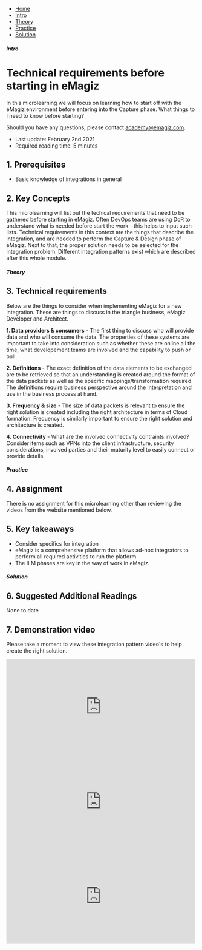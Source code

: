 <div class="ez-academy">
	<div class="ez-academy__body">
		<main class="micro-learning">
		<ul class="doc-nav">
			<li class="doc-nav__item"><a href="../../docs/microlearning/crashcourse-platform-index" class="doc-nav__link">Home</a></li>
			<li class="doc-nav__item"><a href="#intro" class="doc-nav__link">Intro</a></li>
			<li class="doc-nav__item"><a href="#theory" class="doc-nav__link">Theory</a></li>
			<li class="doc-nav__item"><a href="#practice" class="doc-nav__link">Practice</a></li>
			<li class="doc-nav__item"><a href="#solution" class="doc-nav__link">Solution</a></li>
		</ul>

<div class="doc">

##### Intro

# Technical requirements before starting in eMagiz

In this microlearning we will focus on learning how to start off with the eMagiz environment before entering into the Capture phase. What things to I need to know before starting?

Should you have any questions, please contact academy@emagiz.com.

- Last update: February 2nd 2021
- Required reading time: 5 minutes

## 1. Prerequisites
- Basic knowledge of integrations in general

## 2. Key Concepts

This microlearning will list out the techical requirements that need to be gathered before starting in eMagiz. Often DevOps teams are using DoR to understand what is needed before start the work - this helps to input such lists. Technical requirements in this context are the things that describe the integration, and are needed to perform the Capture & Design phase of eMagiz. Next to that, the proper solution needs to be selected for the integration problem. Different integration patterns exist which are described after this whole module.  

##### Theory 
 
## 3. Technical requirements

Below are the things to consider when implementing eMagiz for a new integration. These are things to discuss in the triangle business, eMagiz Developer and Architect.

**1. Data providers & consumers** - The first thing to discuss who will provide data and who will consume the data. The properties of these systems are important to take into consideration such as whether these are online all the time, what developement teams are involved and the capability to push or pull. 

**2. Definitions** - The exact definition of the data elements to be exchanged are to be retrieved so that an understanding is created around the format of the data packets as well as the specific mappings/transformation required. The definitions require business perspective around the interpretation and use in the business process at hand. 

**3. Frequency & size** - The size of data packets is relevant to ensure the right solution is created including the right architecture in terms of Cloud formation. Frequency is similarly important to ensure the right solution and architecture is created.

**4. Connectivity** - What are the involved connectivity contraints involved? Consider items such as VPNs into the client infrastructure, security considerations, involved parties and their maturity level to easily connect or provide details. 

##### Practice

## 4. Assignment

There is no assignment for this microlearning other than reviewing the videos from the website mentioned below.

## 5. Key takeaways

- Consider specifics for integration
- eMagiz is a comprehensive platform that allows ad-hoc integrators to perform all required activities to run the platform
- The ILM phases are key in the way of work in eMagiz.

##### Solution

## 6. Suggested Additional Readings

None to date


## 7. Demonstration video

Please take a moment to view these integration pattern video's to help create the right solution.




<iframe width="500" height="250" src="https://www.youtube.com/embed/VRGz3z_T3mw" frameborder="0" allow="accelerometer; autoplay; clipboard-write; encrypted-media; gyroscope; picture-in-picture" allowfullscreen></iframe>


<iframe width="500" height="250" src="https://www.youtube.com/embed/8TBXq9SVdL8" frameborder="0" allow="accelerometer; autoplay; clipboard-write; encrypted-media; gyroscope; picture-in-picture" allowfullscreen></iframe>

<iframe width="500" height="250" src="https://www.youtube.com/embed/Dy7hDzdE3tI" frameborder="0" allow="accelerometer; autoplay; clipboard-write; encrypted-media; gyroscope; picture-in-picture" allowfullscreen></iframe>


</div>
</main>
</div>
</div>

